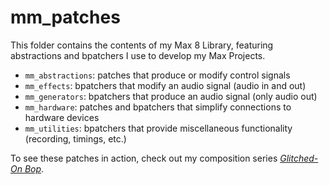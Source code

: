 # mm_patches

This folder contains the contents of my Max 8 Library, featuring abstractions
and bpatchers I use to develop my Max Projects.

- `mm_abstractions`: patches that produce or modify control signals
- `mm_effects`: bpatchers that modify an audio signal (audio in and out)
- `mm_generators`: bpatchers that produce an audio signal (only audio out)
- `mm_hardware`: patches and bpatchers that simplify connections to hardware devices
- `mm_utilities`: bpatchers that provide miscellaneous functionality (recording, timings, etc.)

To see these patches in action, check out my composition series
*[Glitched-On Bop](https://www.markmicchelli.net/compositions/glitched-on-bop)*.
